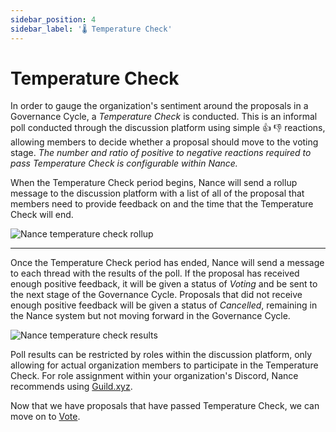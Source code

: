 ```yaml
---
sidebar_position: 4
sidebar_label: '🌡️ Temperature Check'
---
```


# Temperature Check

In order to gauge the organization's sentiment around the proposals in a Governance Cycle, a _Temperature Check_ is conducted. This is an informal poll conducted through the discussion platform using simple 👍 👎 reactions, allowing members to decide whether a proposal should move to the voting stage. _The number and ratio of positive to negative reactions required to pass Temperature Check is configurable within Nance._

When the Temperature Check period begins, Nance will send a rollup message to the discussion platform with a list of all of the proposal that members need to provide feedback on and the time that the Temperature Check will end.

![Nance temperature check rollup](/img/temperature-check-rollup.png)

---

Once the Temperature Check period has ended, Nance will send a message to each thread with the results of the poll. If the proposal has received enough positive feedback, it will be given a status of _Voting_ and be sent to the next stage of the Governance Cycle. Proposals that did not receive enough positive feedback will be given a status of _Cancelled_, remaining in the Nance system but not moving forward in the Governance Cycle.

![Nance temperature check results](/img/temperature-check-results.png)

Poll results can be restricted by roles within the discussion platform, only allowing for actual organization members to participate in the Temperature Check. For role assignment within your organization's Discord, Nance recommends using [Guild.xyz](https://guild.xyz/create-guild).

Now that we have proposals that have passed Temperature Check, we can move on to [Vote](/docs/basics/vote.md).
